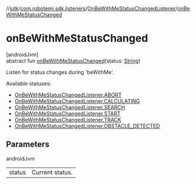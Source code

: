 //[sdk](../../../index.md)/[com.robotemi.sdk.listeners](../index.md)/[OnBeWithMeStatusChangedListener](index.md)/[onBeWithMeStatusChanged](on-be-with-me-status-changed.md)

# onBeWithMeStatusChanged

[androidJvm]\
abstract fun [onBeWithMeStatusChanged](on-be-with-me-status-changed.md)(status: [String](https://kotlinlang.org/api/latest/jvm/stdlib/kotlin/-string/index.html))

Listen for status changes during 'beWithMe'.

Available statuses:

- 
   [OnBeWithMeStatusChangedListener.ABORT](-companion/-a-b-o-r-t.md)
- 
   [OnBeWithMeStatusChangedListener.CALCULATING](-companion/-c-a-l-c-u-l-a-t-i-n-g.md)
- 
   [OnBeWithMeStatusChangedListener.SEARCH](-companion/-s-e-a-r-c-h.md)
- 
   [OnBeWithMeStatusChangedListener.START](-companion/-s-t-a-r-t.md)
- 
   [OnBeWithMeStatusChangedListener.TRACK](-companion/-t-r-a-c-k.md)
- 
   [OnBeWithMeStatusChangedListener.OBSTACLE_DETECTED](-companion/-o-b-s-t-a-c-l-e_-d-e-t-e-c-t-e-d.md)

## Parameters

androidJvm

| | |
|---|---|
| status | Current status. |
